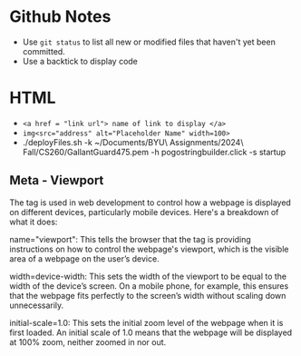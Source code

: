 # Github Notes
* Use `git status` to list all new or modified files that haven't yet been committed.
* Use a backtick to display code 

# HTML
- `<a href = "link url"> name of link to display </a>`
- `img<src="address" alt="Placeholder Name" width=100>`
- ./deployFiles.sh -k ~/Documents/BYU\ Assignments/2024\ Fall/CS260/GallantGuard475.pem -h pogostringbuilder.click -s startup

## Meta - Viewport
The tag <meta name="viewport" content="width=device-width, initial-scale=1.0"> is used in web development to control how a webpage is displayed on different devices, particularly mobile devices. Here's a breakdown of what it does:

name="viewport":
This tells the browser that the tag is providing instructions on how to control the webpage's viewport, which is the visible area of a webpage on the user’s device.

width=device-width:
This sets the width of the viewport to be equal to the width of the device’s screen. On a mobile phone, for example, this ensures that the webpage fits perfectly to the screen’s width without scaling down unnecessarily.

initial-scale=1.0:
This sets the initial zoom level of the webpage when it is first loaded. An initial scale of 1.0 means that the webpage will be displayed at 100% zoom, neither zoomed in nor out.
